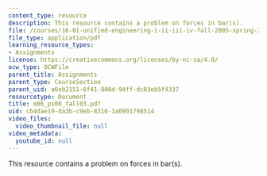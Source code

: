 ```yaml
---
content_type: resource
description: This resource contains a problem on forces in bar(s).
file: /courses/16-01-unified-engineering-i-ii-iii-iv-fall-2005-spring-2006/cb4dae19da3bc9eb83161a0901798514_m06_ps08_fall03.pdf
file_type: application/pdf
learning_resource_types:
- Assignments
license: https://creativecommons.org/licenses/by-nc-sa/4.0/
ocw_type: OCWFile
parent_title: Assignments
parent_type: CourseSection
parent_uid: a6eb2151-6f41-806d-94ff-dc83eb5f4337
resourcetype: Document
title: m06_ps08_fall03.pdf
uid: cb4dae19-da3b-c9eb-8316-1a0901798514
video_files:
  video_thumbnail_file: null
video_metadata:
  youtube_id: null
---
```

This resource contains a problem on forces in bar(s).